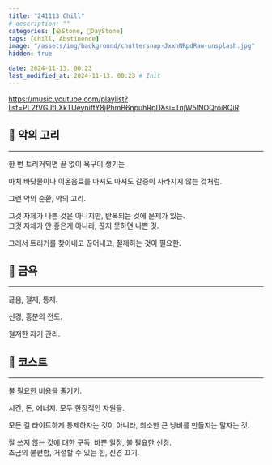 ```yaml
---
title: "241113 Chill"
# description: ""
categories: [🪨Stone, 🌱DayStone]
tags: [Chill, Abstinence]
image: "/assets/img/background/chuttersnap-JxxhNRpdRaw-unsplash.jpg"
hidden: true

date: 2024-11-13. 00:23
last_modified_at: 2024-11-13. 00:23 # Init
---
```


<https://music.youtube.com/playlist?list=PL2fVGJtLXkTUeyniftY8jPhmB6npuhRpD&si=TnjW5lNOQroi8QiR>  

## 🗿 악의 고리

---

한 번 트리거되면 끝 없이 욕구이 생기는  

마치 바닷물이나 이온음료를 마셔도 마셔도 갈증이 사라지지 않는 것처럼.  

그런 악의 순환, 악의 고리.  

그것 자체가 나쁜 것은 아니지만, 반복되는 것에 문제가 있는.  
그것 자체가 안 좋은게 아니라, 끊지 못하면 나쁜 것.  

그래서 트리거를 찾아내고 끊어내고, 절제하는 것이 필요한.  

## 🗿 금욕

---

끊음, 절제, 통제.

신경, 흥분의 전도.  

철저한 자기 관리.  

## 🗿 코스트

---

불 필요한 비용을 줄기기.  

시간, 돈, 에너지. 모두 한정적인 자원들.  

모든 걸 타이트하게 통제하자는 것이 아니라, 최소한 큰 낭비를 만들지는 말자는 것.  

잘 쓰지 않는 것에 대한 구독, 바쁜 일정, 불 필요한 신경.  
조금의 불편함, 거절할 수 있는 힘, 신경 끄기.  
